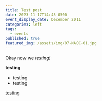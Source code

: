 ```yaml
---
title: Test post
date: 2023-11-17T14:45-0500
event_display_date: December 2011
categories: left
tags:
  - events
published: true
featured_img: /assets/img/07-NAOC-01.jpg
---
```


Okay now we _testing!_

**testing**

- testing
- testing

[testing](example.com)
